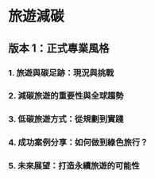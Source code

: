 # 旅遊減碳

## 版本 1：正式專業風格
### 1. 旅遊與碳足跡：現況與挑戰
### 2. 減碳旅遊的重要性與全球趨勢
### 3. 低碳旅遊方式：從規劃到實踐
### 4. 成功案例分享：如何做到綠色旅行？
### 5. 未來展望：打造永續旅遊的可能性
